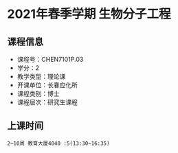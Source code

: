 # 2021年春季学期 生物分子工程 






## 课程信息

- 课程号：CHEN7101P.03
- 学分：2
- 教学类型：理论课
- 开课单位：长春应化所
- 课程类别：博士
- 课程层次：研究生课程

## 上课时间

```
2~10周 教育大厦4040 :5(13:30~16:35)
```

